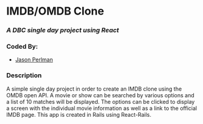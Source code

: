 # IMDB/OMDB Clone
### *A DBC single day project using React*

### Coded By: 
* [Jason Perlman](https://github.com/jpperlm)

### Description
A simple single day project in order to create an IMDB clone using the OMDB open API. A movie or show can be searched by various options and a list of 10 matches will be displayed. The options can be clicked to display a screen with the individual movie information as well as a link to the official IMDB page. This app is created in Rails using React-Rails.
